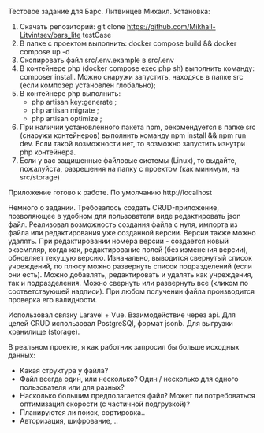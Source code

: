 Тестовое задание для Барс. Литвинцев Михаил.
Установка:
1. Скачать репозиторий: git clone https://github.com/Mikhail-Litvintsev/bars_lite testCase
2. В папке с проектом выполнить: docker compose build && docker compose up -d
3. Скопировать файл src/.env.example в src/.env
4. В контейнере php (docker compose exec php sh) выполнить команду: composer install. Можно снаружи запустить, находясь в папке src (если композер установлен глобально);
5. В контейнере php выполнить: 
   * php artisan key:generate ;
   * php artisan migrate ;
   * php artisan optimize ;
6. При наличии установленного пакета npm, рекомендуется в папке src (снаружи контейнеров) выполнить команду 
    npm install && npm run dev. 
   Если такой возможности нет, то возможно запустить изнутри php контейнера.
7. Eсли у вас защищенные файловые системы (Linux), то выдайте, пожалуйста, разрешения на папку с проектом (как минимум, на src/storage)

Приложение готово к работе. По умолчанию http://localhost

Немного о задании. Требовалось создать CRUD-приложение, позволяющее в удобном для пользователя виде редактировать json файл.
Реализовал возможность создания файла с нуля, импорта из файла или редактирования уже созданной версии. Версии также можно удалять. 
При редактировании номера версии - создается новый экземпляр, когда как, редактирование полей (без изменения версии), обновляет текущую версию. 
Изначально, выводится свернутый список учреждений, по плюсу можно развернуть список подразделений (если они есть). Можно добавлять, редактировать и удалять
как учреждения, так и подразделения. Можно свернуть или развернуть все (кликом по соответствующей надписи). При любом получении файла производится проверка 
его валидности.

Использовал связку Laravel + Vue. Взаимодействие через api. Для целей CRUD использовал PostgreSQl, формат jsonb. Для выгрузки хранилище (storage).

В реальном проекте, я как работник запросил бы больше исходных данных:
* Какая структура у файла?
* Файл всегда один, или несколько? Один / несколько для одного пользователя или для разных?
* Насколько большим предполагается файл? Может ли потребоваться оптимизация скорости (с частичной подгрузкой)? 
* Планируются ли поиск, сортировка..
* Авторизация, шифрование, ..





    
